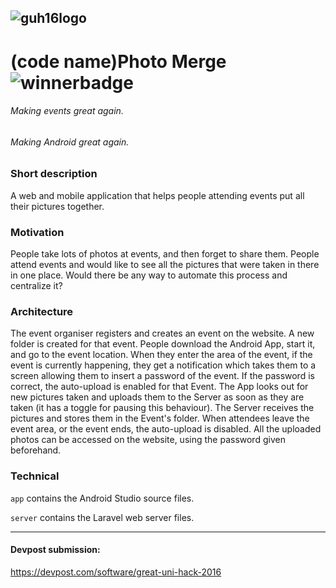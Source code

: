 ![guh16logo](http://greatunihack.com/img/logo.png)
---

# (code name)Photo Merge ![winnerbadge](https://img.shields.io/badge/greatunihack2016-winner-a000a0.svg)
###### Making events great again.
###### Making Android great again.

### Short description
A web and mobile application that helps people attending events put all their pictures together.

### Motivation
People take lots of photos at events, and then forget to share them. People attend events and would like to see all the pictures that were taken in there in one place. Would there be any way to automate this process and centralize it?

### Architecture
The event organiser registers and creates an event on the website. A new folder is created for that event.
People download the Android App, start it, and go to the event location. When they enter the area of the event, if the event is currently happening, they get a notification which takes them to a screen allowing them to insert a password of the event. If the password is correct, the auto-upload is enabled for that Event. 
The App looks out for new pictures taken and uploads them to the Server as soon as they are taken (it has a toggle for pausing this behaviour). 
The Server receives the pictures and stores them in the Event's folder.
When attendees leave the event area, or the event ends, the auto-upload is disabled.
All the uploaded photos can be accessed on the website, using the password given beforehand.

### Technical
```app``` contains the Android Studio source files.


```server``` contains the Laravel web server files.

---
#### Devpost submission:
https://devpost.com/software/great-uni-hack-2016
